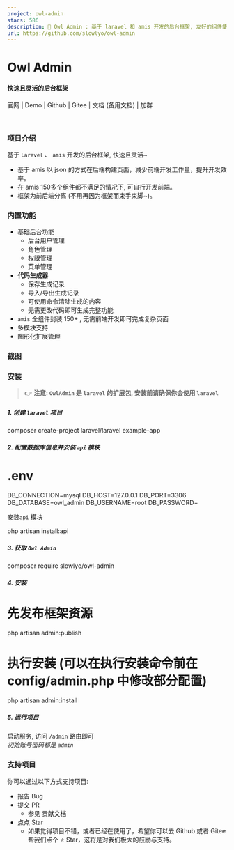 ```yaml
---
project: owl-admin
stars: 586
description: 🎈 Owl Admin : 基于 laravel 和 amis 开发的后台框架, 友好的组件使用体验, 可轻松实现复杂页面, 内置代码生成器, 让开发者快速搭建后台管理系统
url: https://github.com/slowlyo/owl-admin
---
```


  

Owl Admin
=========

#### 快速且灵活的后台框架

官网 | Demo | Github | Gitee | 文档 (备用文档) | 加群

     

  

  

### 项目介绍

基于 `Laravel` 、 `amis` 开发的后台框架, 快速且灵活~

-   基于 amis 以 json 的方式在后端构建页面，减少前端开发工作量，提升开发效率。
-   在 amis 150多个组件都不满足的情况下, 可自行开发前端。
-   框架为前后端分离 (不用再因为框架而束手束脚~)。

  

### 内置功能

-   基础后台功能
    -   后台用户管理
    -   角色管理
    -   权限管理
    -   菜单管理
-   **代码生成器**
    -   保存生成记录
    -   导入/导出生成记录
    -   可使用命令清除生成的内容
    -   无需更改代码即可生成完整功能
-   `amis` 全组件封装 150+ , 无需前端开发即可完成复杂页面
-   多模块支持
-   图形化扩展管理

  

### 截图

  

### 安装

> 👉 **注意: `OwlAdmin` 是 `laravel` 的扩展包, 安装前请确保你会使用 `laravel`**

##### 1\. 创建 `laravel` 项目

composer create-project laravel/laravel example-app

##### 2\. 配置数据库信息并安装 `api` 模块

# .env
DB\_CONNECTION\=mysql
DB\_HOST\=127.0.0.1
DB\_PORT\=3306
DB\_DATABASE\=owl\_admin
DB\_USERNAME\=root
DB\_PASSWORD\=

安装`api` 模块

php artisan install:api

##### 3\. 获取 `Owl Admin`

composer require slowlyo/owl-admin

##### 4\. 安装

# 先发布框架资源
php artisan admin:publish
# 执行安装 (可以在执行安装命令前在 config/admin.php 中修改部分配置)
php artisan admin:install

##### 5\. 运行项目

启动服务, 访问 `/admin` 路由即可  
_初始账号密码都是 `admin`_

  

### 支持项目

你可以通过以下方式支持项目:

-   报告 Bug
-   提交 PR
    -   参见 贡献文档
-   点点 Star
    -   如果觉得项目不错，或者已经在使用了，希望你可以去 Github 或者 Gitee 帮我们点个 ⭐ Star，这将是对我们极大的鼓励与支持。
